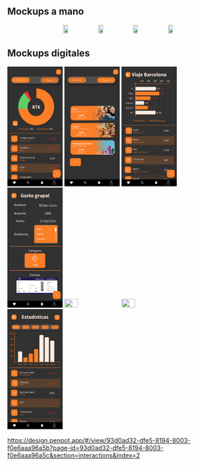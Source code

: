 ## Mockups a mano

<p align="center">
<img src="https://github.com/alvaroddiaz/APM/assets/72129484/89b15be5-28fb-471b-a999-868108dfb859" width="15%" height="15%">
<img src="https://github.com/alvaroddiaz/APM/assets/72129484/554c20d3-a38c-4824-881e-2267944ddfd3" width="15%" height="15%">
<img src="https://github.com/alvaroddiaz/APM/assets/72129484/a6f39189-43dd-4123-bf88-bf23657ec992" width="15%" height="15%">
<img src="https://github.com/alvaroddiaz/APM/assets/72129484/2e06f2b3-c410-4057-9a18-5934565f7f09" width="15%" height="15%">
</p>


## Mockups digitales
<img src="https://github.com/alvaroddiaz/APM/blob/main/img/Mockups/Pantalla%20principal.png" width="25%" height="25%">
<img src="https://github.com/alvaroddiaz/APM/blob/main/img/Mockups/Grupos.png" width="25%" height="25%">
<img src="https://github.com/alvaroddiaz/APM/blob/main/img/Mockups/Grupo%20Barcelona.png" width="25%" height="25%">
<img src="https://github.com/alvaroddiaz/APM/blob/main/img/Mockups/Nuevo%20gasto%20grupal.png" width="25%" height="25%">
<img src="https://github.com/alvaroddiaz/APM/blob/main/img/Mockups/Categorías.png" width="25%" height="25%">
<img src="https://github.com/alvaroddiaz/APM/blob/main/img/Mockups/Eliminar%20categorías.png" width="25%" height="25%">
<img src="https://github.com/alvaroddiaz/APM/blob/main/img/Mockups/Graficos.png" width="25%" height="25%">

https://design.penpot.app/#/view/93d0ad32-dfe5-8194-8003-f0e6aaa96a5b?page-id=93d0ad32-dfe5-8194-8003-f0e6aaa96a5c&section=interactions&index=2

